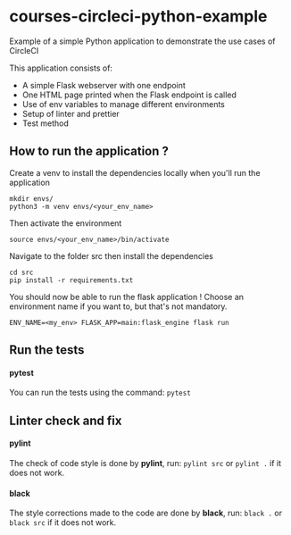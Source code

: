 # courses-circleci-python-example
Example of a simple Python application to demonstrate the use cases of CircleCI 

This application consists of: 

- A simple Flask webserver with one endpoint 
- One HTML page printed when the Flask endpoint is called
- Use of env variables to manage different environments
- Setup of linter and prettier 
- Test method 

## How to run the application ? 

Create a venv to install the dependencies locally when you'll run the application

`mkdir envs/` <br />
`python3 -m venv envs/<your_env_name>`

Then activate the environment 

`source envs/<your_env_name>/bin/activate`

Navigate to the folder src then install the dependencies

`cd src` <br />
`pip install -r requirements.txt`

You should now be able to run the flask application ! 
Choose an environment name if you want to, but that's not mandatory.  

`ENV_NAME=<my_env> FLASK_APP=main:flask_engine flask run`

## Run the tests 

#### pytest

You can run the tests using the command: `pytest`

## Linter check and fix

#### pylint

The check of code style is done by <b>pylint</b>, run: `pylint src` or `pylint .` if it does not work. 

#### black

The style corrections made to the code are done by <b>black</b>, run: `black .` or `black src` if it does not work.
